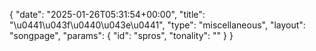 {
    "date": "2025-01-26T05:31:54+00:00",
    "title": "\u0441\u043f\u0440\u043e\u0441",
    "type": "miscellaneous",
    "layout": "songpage",
    "params": {
        "id": "spros",
        "tonality": ""
    }
}